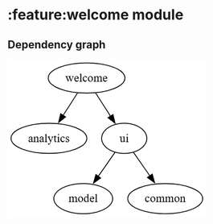 # :feature:welcome module
## Dependency graph
<img src="https://github.com/iamoscarliang/spotify-clone/blob/master/images/dep-graphs/dep_graph_feature_welcome.png">